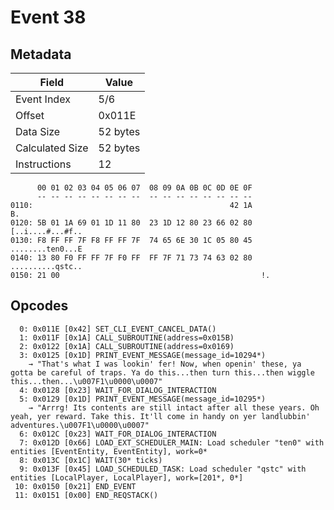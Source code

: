 # Event 38

## Metadata

| Field           | Value    |
|-----------------|----------|
| Event Index     | 5/6      |
| Offset          | 0x011E   |
| Data Size       | 52 bytes |
| Calculated Size | 52 bytes |
| Instructions    | 12       |

```
      00 01 02 03 04 05 06 07  08 09 0A 0B 0C 0D 0E 0F
      -- -- -- -- -- -- -- --  -- -- -- -- -- -- -- --
0110:                                            42 1A                B.
0120: 5B 01 1A 69 01 1D 11 80  23 1D 12 80 23 66 02 80  [..i....#...#f..
0130: F8 FF FF 7F F8 FF FF 7F  74 65 6E 30 1C 05 80 45  ........ten0...E
0140: 13 80 F0 FF FF 7F F0 FF  FF 7F 71 73 74 63 02 80  ..........qstc..
0150: 21 00                                             !.              
```

## Opcodes

```
  0: 0x011E [0x42] SET_CLI_EVENT_CANCEL_DATA()
  1: 0x011F [0x1A] CALL_SUBROUTINE(address=0x015B)
  2: 0x0122 [0x1A] CALL_SUBROUTINE(address=0x0169)
  3: 0x0125 [0x1D] PRINT_EVENT_MESSAGE(message_id=10294*)
    → "That's what I was lookin' fer! Now, when openin' these, ya gotta be careful of traps. Ya do this...then turn this...then wiggle this...then...\u007F1\u0000\u0007"
  4: 0x0128 [0x23] WAIT_FOR_DIALOG_INTERACTION
  5: 0x0129 [0x1D] PRINT_EVENT_MESSAGE(message_id=10295*)
    → "Arrrg! Its contents are still intact after all these years. Oh yeah, yer reward. Take this. It'll come in handy on yer landlubbin' adventures.\u007F1\u0000\u0007"
  6: 0x012C [0x23] WAIT_FOR_DIALOG_INTERACTION
  7: 0x012D [0x66] LOAD_EXT_SCHEDULER_MAIN: Load scheduler "ten0" with entities [EventEntity, EventEntity], work=0*
  8: 0x013C [0x1C] WAIT(30* ticks)
  9: 0x013F [0x45] LOAD_SCHEDULED_TASK: Load scheduler "qstc" with entities [LocalPlayer, LocalPlayer], work=[201*, 0*]
 10: 0x0150 [0x21] END_EVENT
 11: 0x0151 [0x00] END_REQSTACK()
```
